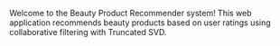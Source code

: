 Welcome to the Beauty Product Recommender system! This web application recommends beauty products based on user ratings using collaborative filtering with Truncated SVD.
